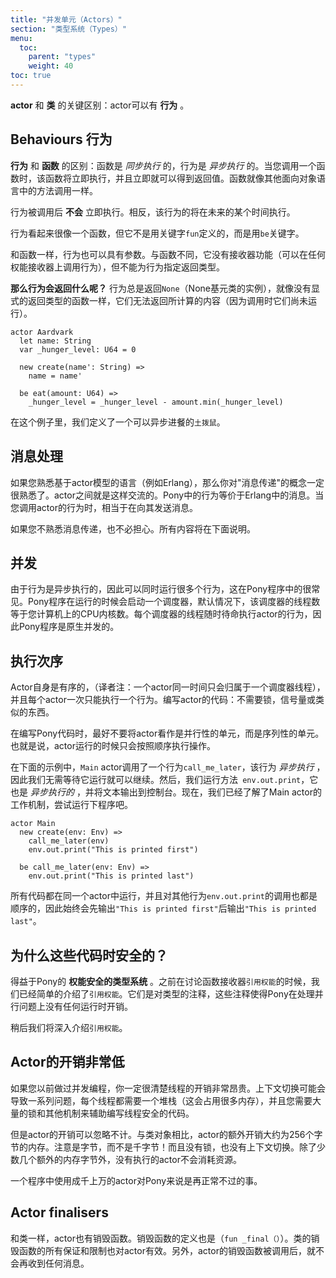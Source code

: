 ```yaml
---
title: "并发单元（Actors）"
section: "类型系统（Types）"
menu:
  toc:
    parent: "types"
    weight: 40
toc: true
---
```


<!-- An __actor__ is similar to a __class__, but with one critical difference: an actor can have __behaviours__. -->
__actor__ 和 __类__ 的关键区别：actor可以有 __行为__ 。

## Behaviours 行为

<!-- A __behaviour__ is like a __function__, except that functions are _synchronous_ and behaviours are _asynchronous_. In other words, when you call a function, the body of the function is executed immediately, and the result of the call is the result of the body of the function. This is just like method invocation in any other object-oriented language. -->
__行为__ 和 __函数__ 的区别：函数是 _同步执行_ 的，行为是 _异步执行_ 的。当您调用一个函数时，该函数将立即执行，并且立即就可以得到返回值。函数就像其他面向对象语言中的方法调用一样。

<!-- But when you call a behaviour, the body is __not__ executed immediately. Instead, the body of the behaviour will execute at some indeterminate time in the future. -->
行为被调用后 __不会__ 立即执行。相反，该行为的将在未来的某个时间执行。

<!-- A behaviour looks like a function, but instead of being introduced with the keyword `fun`, it is introduced with the keyword `be`. -->
行为看起来很像一个函数，但它不是用关键字`fun`定义的，而是用`be`关键字。

<!-- Like a function, a behaviour can have parameters. Unlike a function, it doesn't have a receiver capability (a behaviour can be called on a receiver of any capability) and you can't specify a return type. -->
和函数一样，行为也可以具有参数。与函数不同，它没有接收器功能（可以在任何权能接收器上调用行为），但不能为行为指定返回类型。

<!-- __So what does a behaviour return?__ Behaviours always return `None`, like a function without explicit result type, because they can't return something they calculate (since they haven't run yet). -->
__那么行为会返回什么呢？__ 行为总是返回`None`（None基元类的实例），就像没有显式的返回类型的函数一样，它们无法返回所计算的内容（因为调用时它们尚未运行）。

```pony
actor Aardvark
  let name: String
  var _hunger_level: U64 = 0

  new create(name': String) =>
    name = name'

  be eat(amount: U64) =>
    _hunger_level = _hunger_level - amount.min(_hunger_level)
```

<!-- Here we have an `Aardvark` that can eat asynchronously. Clever Aardvark. -->
在这个例子里，我们定义了一个可以异步进餐的`土拨鼠`。

<!-- ## Message Passing  -->
## 消息处理

<!-- If you are familiar with actor-based languages like Erlang, you are familiar with the concept of "message passing". It's how actors communicate with one another. Behaviours are the Pony equivalent. When you call a behavior on an actor, you are sending it a message. -->
如果您熟悉基于actor模型的语言（例如Erlang），那么你对"消息传递"的概念一定很熟悉了。actor之间就是这样交流的。Pony中的行为等价于Erlang中的消息。当您调用actor的行为时，相当于在向其发送消息。

<!-- If you aren't familiar with message passing, don't worry about it. We've got you covered. All will be explained below. -->
如果您不熟悉消息传递，也不必担心。所有内容将在下面说明。

<!-- ## Concurrent -->
## 并发

<!-- Since behaviours are asynchronous, it's ok to run the body of a bunch of behaviours at the same time. This is exactly what Pony does. The Pony runtime has its own cooperative scheduler, which by default has a number of threads equal to the number of CPU cores on your machine. Each scheduler thread can be executing an actor behaviour at any given time, so Pony programs are naturally concurrent. -->
由于行为是异步执行的，因此可以同时运行很多个行为，这在Pony程序中的很常见。Pony程序在运行的时候会启动一个调度器，默认情况下，该调度器的线程数等于您计算机上的CPU内核数。每个调度器的线程随时待命执行actor的行为，因此Pony程序是原生并发的。

<!-- ## Sequential -->
## 执行次序

<!-- Actors themselves, however, are sequential. That is, each actor will only execute one behaviour at a time. This means all the code in an actor can be written without caring about concurrency: no need for locks or semaphores or anything like that. -->
Actor自身是有序的，（译者注：一个actor同一时间只会归属于一个调度器线程），并且每个actor一次只能执行一个行为。编写actor的代码：不需要锁，信号量或类似的东西。

<!-- When you're writing Pony code, it's nice to think of actors not as a unit of parallelism, but as a unit of sequentiality. That is, an actor should do only what _has_ to be done sequentially. Anything else can be broken out into another actor, making it automatically parallel. -->
在编写Pony代码时，最好不要将actor看作是并行性的单元，而是序列性的单元。也就是说，actor运行的时候只会按照顺序执行操作。<!-- 其他任何东西都可以分解为另一个actor，使其自动并行。 -->

<!-- In the example below, the `Main` actor calls a behaviour `call_me_later` which, as we know, is _asynchronous_, so we won't wait for it to run before continuing. Then, we run the method `env.out.print`, which is _also asynchronous_, and will print the provided text to the terminal. Now that we've finished executing code inside the `Main` actor, the behaviour we've called earlier will eventually run, and it will print the last text. -->
在下面的示例中，`Main` actor调用了一个行为`call_me_later`，该行为 _异步执行_ ，因此我们无需等待它运行就可以继续。然后，我们运行方法` env.out.print`，它也是 _异步执行的_ ，并将文本输出到控制台。现在，我们已经了解了Main actor的工作机制，尝试运行下程序吧。

```pony
actor Main
  new create(env: Env) =>
    call_me_later(env)
    env.out.print("This is printed first")

  be call_me_later(env: Env) =>
    env.out.print("This is printed last")
```

<!-- Since all this code runs inside the same actor, and the calls to the other behaviour `env.out.print` are sequential as well, we are guaranteed that `"This is printed first"` is always printed __before__ `"This is printed last"`. -->
所有代码都在同一个actor中运行，并且对其他行为`env.out.print`的调用也都是顺序的，因此始终会先输出`"This is printed first"`后输出`"This is printed last"`。

<!-- ## Why is this safe? -->
## 为什么这些代码时安全的？

<!-- Because of Pony's __capabilities secure type system__. We've mentioned reference capabilities briefly before when talking about function receiver reference capabilities. The short version is that they are annotations on a type that make all this parallelism safe without any runtime overhead. -->
得益于Pony的 __权能安全的类型系统__ 。之前在讨论函数接收器`引用权能`的时候，我们已经简单的介绍了`引用权能`。它们是对类型的注释，这些注释使得Pony在处理并行问题上没有任何运行时开销。

<!-- We will cover reference capabilities in depth later. -->
稍后我们将深入介绍`引用权能`。

<!-- ## Actors are cheap -->
## Actor的开销非常低

<!-- If you've done concurrent programming before, you'll know that threads can be expensive. Context switches can cause problems, each thread needs a stack (which can be a lot of memory), and you need lots of locks and other mechanisms to write thread-safe code. -->
如果您以前做过并发编程，你一定很清楚线程的开销非常昂贵。上下文切换可能会导致一系列问题，每个线程都需要一个堆栈（这会占用很多内存），并且您需要大量的锁和其他机制来辅助编写线程安全的代码。

<!-- But actors are cheap. Really cheap. The extra cost of an actor, as opposed to an object, is about 256 bytes of memory. Bytes, not kilobytes! And there are no locks and no context switches. An actor that isn't executing consumes no resources other than the few extra bytes of memory. -->
但是actor的开销可以忽略不计。与类对象相比，actor的额外开销大约为256个字节的内存。注意是字节，而不是千字节！而且没有锁，也没有上下文切换。除了少数几个额外的内存字节外，没有执行的actor不会消耗资源。

<!-- It's pretty normal to write a Pony program that uses hundreds of thousands of actors. -->
一个程序中使用成千上万的actor对Pony来说是再正常不过的事。

## Actor finalisers

<!-- Like classes, actors can have finalisers. The finaliser definition is the same (`fun _final()`). All guarantees and restrictions for a class finaliser are also valid for an actor finaliser. In addition, an actor will not receive any further message after its finaliser is called. -->
和类一样，actor也有销毁函数。销毁函数的定义也是（`fun _final（）`）。类的销毁函数的所有保证和限制也对actor有效。另外，actor的销毁函数被调用后，就不会再收到任何消息。
